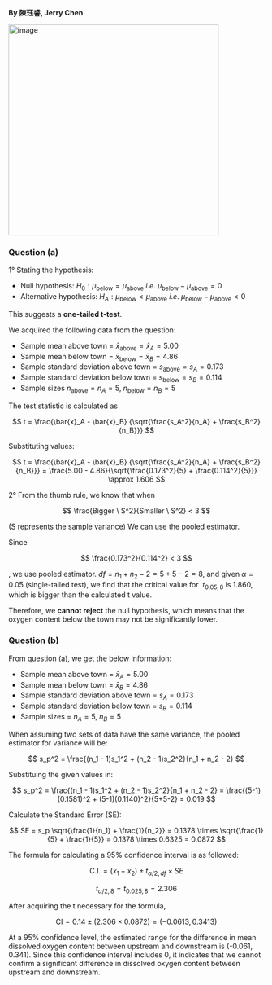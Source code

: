 **By 陳珏睿, Jerry Chen**

<img width="414" alt="image" src="https://github.com/user-attachments/assets/3e383c19-ace1-48c3-98ca-1eee6f3afac0" />

### Question (a) 
  
1° 
Stating the hypothesis:
- Null hypothesis: $H_0: \mu_{\text{below}} = \mu_{\text{above}}$  $i.e.$ $\mu_{\text{below}} - \mu_{\text{above}} = 0$
- Alternative hypothesis: $H_A: \mu_{\text{below}} < \mu_{\text{above}}$  $i.e.$ $\mu_{\text{below}} - \mu_{\text{above}} < 0$

This suggests a **one-tailed t-test**.

We acquired the following data from the question:
- Sample mean above town = $\bar{x}_{\text{above}} = \bar{x}_A = 5.00$
- Sample mean below town = $\bar{x}_{\text{below}} = \bar{x}_B = 4.86$
- Sample standard deviation above town = $s_{\text{above}} = s_A = 0.173$
- Sample standard deviation below town = $s_{\text{below}} = s_B = 0.114$
- Sample sizes $n_{\text{above}} = n_A = 5$, $n_{\text{below}} = n_B = 5$

The test statistic is calculated as

$$
t = \frac{\bar{x}_A - \bar{x}_B}
{\sqrt{\frac{s_A^2}{n_A} + \frac{s_B^2}{n_B}}}
$$

Substituting values:

$$
t = \frac{\bar{x}_A - \bar{x}_B}
{\sqrt{\frac{s_A^2}{n_A} + \frac{s_B^2}{n_B}}} = \frac{5.00 - 4.86}{\sqrt{\frac{0.173^2}{5} + \frac{0.114^2}{5}}} \approx 1.606
$$

2°
From the thumb rule, we know that when

$$
\frac{Bigger \ S^2}{Smaller \ S^2} < 3
$$

(S represents the sample variance)
We can use the pooled estimator. 

Since 

$$
\frac{0.173^2}{0.114^2} < 3
$$

, we use pooled estimator. 
$df=n_1+n_2-2=5+5-2=8$, and given $\alpha = 0.05$ (single-tailed test), we find that
the critical value for $\ t_{0.05,8}$ is 1.860, which is bigger than the calculated t value.

Therefore, we **cannot reject** the null hypothesis, which means that the oxygen content below the town may not be significantly lower.

### Question (b)
From question (a), we get the below information:
- Sample mean above town = $\bar{x}_A = 5.00$
- Sample mean below town = $\bar{x}_B = 4.86$
- Sample standard deviation above town = $s_A = 0.173$
- Sample standard deviation below town = $s_B = 0.114$
- Sample sizes = $n_A = 5$, $n_B = 5$

When assuming two sets of data have the same variance, the pooled estimator for variance will be:

$$
s_p^2 = \frac{(n_1 - 1)s_1^2 + (n_2 - 1)s_2^2}{n_1 + n_2 - 2}
$$

Substituing the given values in:

$$
s_p^2 = \frac{(n_1 - 1)s_1^2 + (n_2 - 1)s_2^2}{n_1 + n_2 - 2} = \frac{(5-1)(0.1581)^2 + (5-1)(0.1140)^2}{5+5-2} = 0.019
$$

Calculate the Standard Error (SE):

$$
SE = s_p \sqrt{\frac{1}{n_1} + \frac{1}{n_2}} = 0.1378 \times \sqrt{\frac{1}{5} + \frac{1}{5}} = 0.1378 \times 0.6325 = 0.0872
$$

The formula for calculating a 95% confidence interval is as followed:
```math
\text{C.I.} = (\bar{x}_1 - \bar{x}_2) \pm t_{\alpha/2, df} \times SE
```
```math
t_{\alpha/2, 8} = t_{0.025, 8} = 2.306
```

After acquiring the t necessary for the formula,
```math
\text{CI} = 0.14 \pm (2.306 \times 0.0872) = (-0.0613, 0.3413)
```

At a 95% confidence level, the estimated range for the difference in mean dissolved oxygen content between upstream and downstream is (-0.061, 0.341).
Since this confidence interval includes 0, it indicates that we cannot confirm a significant difference in dissolved oxygen content between upstream and downstream.




